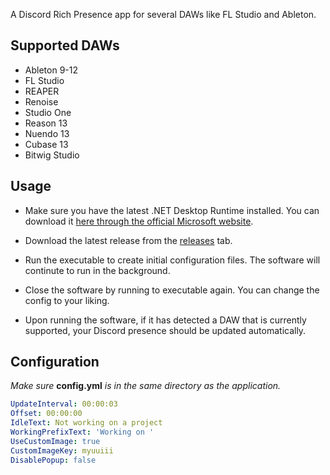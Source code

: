 A Discord Rich Presence app for several DAWs like FL Studio and Ableton.

## Supported DAWs

- Ableton 9-12
- FL Studio
- REAPER
- Renoise
- Studio One
- Reason 13
- Nuendo 13
- Cubase 13
- Bitwig Studio

## Usage

- Make sure you have the latest .NET Desktop Runtime installed. You can download it [here through the official Microsoft website](https://dotnet.microsoft.com/en-us/download/dotnet/thank-you/runtime-desktop-8.0.6-windows-x64-installer).

- Download the latest release from the [releases](https://github.com/Myuuiii/DAWPresence/releases/) tab.
- Run the executable to create initial configuration files. The software will continute to run in the background.
- Close the software by running to executable again. You can change the config to your liking.
- Upon running the software, if it has detected a DAW that is currently supported, your Discord presence should be updated automatically.

## Configuration
*Make sure* **config.yml** *is in the same directory as the application.*

```yml
UpdateInterval: 00:00:03
Offset: 00:00:00
IdleText: Not working on a project
WorkingPrefixText: 'Working on '
UseCustomImage: true
CustomImageKey: myuuiii
DisablePopup: false
```
